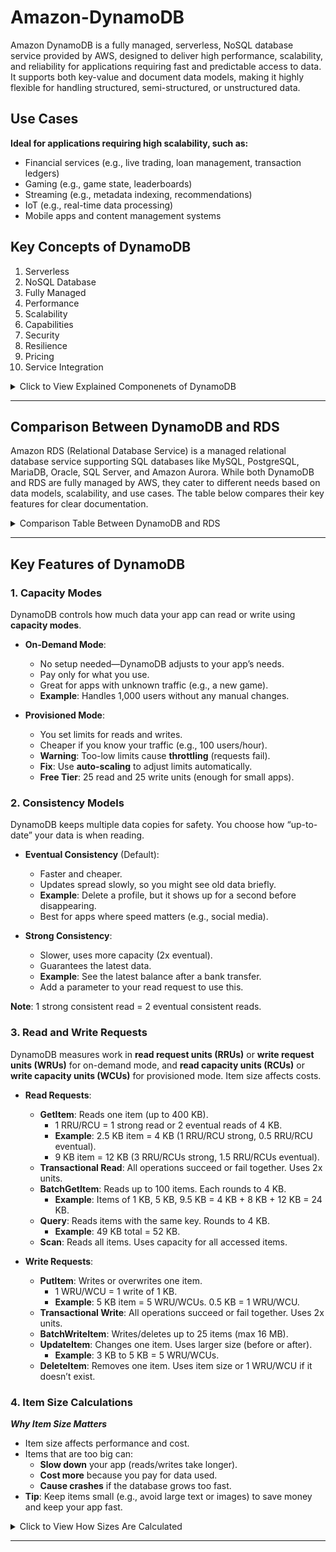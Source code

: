 # Amazon-DynamoDB
Amazon DynamoDB is a fully managed, serverless, NoSQL database service provided by AWS, designed to deliver high performance, scalability, and reliability for applications requiring fast and predictable access to data. It supports both key-value and document data models, making it highly flexible for handling structured, semi-structured, or unstructured data.

## Use Cases
**Ideal for applications requiring high scalability, such as:**
- Financial services (e.g., live trading, loan management, transaction ledgers)
- Gaming (e.g., game state, leaderboards)
- Streaming (e.g., metadata indexing, recommendations)
- IoT (e.g., real-time data processing)
- Mobile apps and content management systems

## Key Concepts of DynamoDB
1. Serverless
2. NoSQL Database
3. Fully Managed
4. Performance
5. Scalability
6. Capabilities
7. Security
8. Resilience
9. Pricing
10. Service Integration 

<details>
  <summary>Click to View Explained Componenets of DynamoDB</summary>
  
### Serverless
- DynamoDB requires no server management. AWS handles provisioning, patching, and scaling, with pay-as-you-go pricing. It scales automatically to meet demand and can scale to zero without cold starts.

### NoSQL Database
- Supports key-value and document data models with a flexible, schema-less design. It does not support JOIN operations, encouraging denormalization, but offers strong read consistency and ACID transactions.

### Fully Managed
- AWS manages setup, configuration, maintenance, high availability, hardware provisioning, security, backups, and monitoring, allowing developers to focus on application development.

### Performance
- Delivers single-digit millisecond latency at any scale, optimized for high-performance workloads. It can handle over 10 trillion requests per day and peaks exceeding 20 million requests per second.

### Scalability 
- Scales horizontally by automatically distributing data across multiple servers, supporting virtually unlimited storage and throughput. It offers two capacity modes: on-demand (automatic scaling) and provisioned (manual capacity settings).

### Capabilities
- _**Global Tables:**_ Enables multi-active replication across AWS regions for low-latency access and 99.999% availability.
- **_ACID Transactions:_** Supports atomic, consistent, isolated, and durable transactions across one or more tables, suitable for financial transactions or order processing.
- _**Change Data Capture (CDC)**:_ Uses DynamoDB Streams and Amazon Kinesis to capture data changes for real-time processing.
- _**Secondary Indexes**:_ Global and local secondary indexes enable flexible querying without impacting performance.

### Security
- Integrates with AWS Identity and Access Management (IAM) for fine-grained access control.
- Encrypts data at rest using AWS Key Management Service (KMS), with options for AWS-owned keys (free) or customer-managed keys (fee-based).
- Complies with standards like HIPAA, PCI DSS, and GDPR.

### Resilience
- Replicates data across three Availability Zones for 99.99% availability.
- Offers continuous backups with point-in-time recovery (up to 35 days) and on-demand backups for additional protection.

### Pricing
- Charges based on read capacity units (RCUs), write capacity units (WCUs), and storage.
- On-demand mode charges per operation; provisioned mode allows predefined throughput.
- Free tier includes 25 GB of storage, 25 WCUs, and 25 RCUs, supporting up to 200 million requests per month.

### Service Integrations
- Integrates with AWS Lambda for serverless compute (e.g., triggers on data changes).
- Supports data import/export with Amazon S3.
- Enables zero-ETL integration with Amazon Redshift and OpenSearch for analytics.
- DynamoDB Accelerator (DAX) provides caching for up to 10x read performance improvement.
- _**Access Methods:**_ Supports AWS Management Console, AWS CLI, NoSQL Workbench, and DynamoDB APIs for interaction.

</details>

---

## Comparison Between DynamoDB and RDS
Amazon RDS (Relational Database Service) is a managed relational database service supporting SQL databases like MySQL, PostgreSQL, MariaDB, Oracle, SQL Server, and Amazon Aurora. While both DynamoDB and RDS are fully managed by AWS, they cater to different needs based on data models, scalability, and use cases. The table below compares their key features for clear documentation.

<details>
  <summary>Comparison Table Between DynamoDB and RDS</summary>

### DynamoDB vs Amazon RDS – Feature Comparison

| **Feature**      | **DynamoDB**                                                                    | **Amazon RDS**                                                                                       |
| ---------------- | ------------------------------------------------------------------------------- | ---------------------------------------------------------------------------------------------------- |
| **Type**         | NoSQL, fully managed                                                            | Relational (SQL), supports multiple engines (Aurora, MySQL, MariaDB, PostgreSQL, Oracle, SQL Server) |
| **Data Model**   | Key-value and document                                                          | Relational, with tables, rows, and columns                                                           |
| **Schema**       | Flexible, schema-less                                                           | Predefined schema                                                                                    |
| **Scalability**  | Horizontal scaling, virtually unlimited storage and throughput                  | Vertical scaling, or horizontal with read replicas                                                   |
| **Performance**  | Single-digit millisecond latency, optimized for high-throughput NoSQL workloads | Optimized for relational queries and transactions, up to 40,000 IOPS (Aurora)                        |
| **Use Cases**    | Real-time bidding, shopping carts, mobile apps, gaming, IoT, unstructured data  | Enterprise apps, CRM, e-commerce, data warehouses, traditional apps                                  |
| **Availability** | Replicated across 3 Availability Zones, 99.99% SLA; global tables (99.999%)     | Multi-AZ deployments optional, active-passive failover, 99.9% SLA                                    |
| **Security**     | IAM integration, AWS KMS encryption (AWS-owned key free)                        | IAM for MySQL/PostgreSQL, AWS KMS encryption, SSL support                                            |
| **Backups**      | Point-in-time recovery (PITR) up to 35 days, on-demand backups                  | PITR via automatic backups, snapshots stored in Amazon S3                                            |
| **Storage Size** | Virtually unlimited                                                             | Aurora: 128 TB, MySQL/MariaDB/Oracle/PostgreSQL: 64 TB, SQL Server: 16 TB                            |
| **Querying**     | Fast key-based access, secondary indexes, limited join support                  | Complex SQL queries, including joins and advanced data manipulations                                 |
| **Pricing**      | Pay for reads (4KB), writes (1KB), storage; on-demand/provisioned modes         | Monthly fee per instance, pay-as-you-go, reserved instances cheaper                                  |
| **Consistency**  | Eventual or strong consistency options                                          | Strong consistency (ACID transactions)                                                               |
| **Maintenance**  | Fully managed, no manual intervention needed                                    | Fully managed, but some engine-specific configurations required                                      |

---

### Detailed Comparison Insights
- **Data Model and Schema**
  - **DynamoDB:** Its schema-less design allows for dynamic data structures, making it ideal for applications with evolving requirements, such as mobile apps or IoT. Data is stored as key-value pairs or JSON-like documents.
  - **RDS:** Requires a predefined schema, enforcing structured data with tables, rows, and columns. This is suitable for applications needing relational integrity, like financial systems.
    
- **Scalability**
  - **DynamoDB:** Scales horizontally by automatically partitioning data across servers, supporting massive datasets and high request rates (e.g., over 20 million requests per second).
  - **RDS:** Primarily scales vertically by upgrading instance types. Horizontal scaling is possible with read replicas, but it’s less seamless than DynamoDB’s approach.

- **Performance**
  - **DynamoDB:** Optimized for NoSQL workloads, delivering low-latency access for key-based queries. DAX caching can reduce read times from milliseconds to microseconds.
  - **RDS:** Excels in relational workloads, supporting complex SQL queries and transactions. Performance depends on the database engine and instance type (e.g., Aurora offers up to 40,000 IOPS).

- **Use Cases**
  - **DynamoDB:** Best for high-traffic, unstructured data applications like real-time bidding, gaming, or IoT. It powers Amazon’s Prime Day and Alexa, handling over 1 billion requests per hour.
  - **RDS:** Suited for structured data applications requiring complex queries, such as CRM, e-commerce, or data warehousing.
    
- **Availability and Resilience**
  - **DynamoDB:** 3 AZ replication by default, Automatically replicates data across three Availability Zones, with global tables offering multi-region replication for higher availability.
  - **RDS:**  Multi-AZ deployments are optional, using active-passive failover, which may incur additional costs and complexity.

- **Cost**
  - **DynamoDB:** Charges based on read/write operations and storage, with on-demand pricing offering flexibility but potentially higher costs for unpredictable workloads.
  - **RDS:** Charges per instance, with reserved instances offering cost savings for predictable workloads. Storage and I/O operations add to the cost.

---

### Choosing Between DynamoDB and RDS
- **_Choose DynamoDB when:_**
  - Your application handles unstructured or semi-structured data.
  - You need high scalability and low-latency performance for large-scale workloads.
  - Serverless architecture and minimal operational overhead are priorities.
  - Examples: Gaming platforms, IoT data processing, real-time analytics.
 
- **_Choose RDS when:_**
  - Your application requires structured data and complex SQL queries or joins.
  - You need a relational database with strong consistency for transactions.
  - You’re using traditional enterprise applications or existing SQL-based systems.
  - Examples: CRM systems, e-commerce platforms, financial applications.
 
### Example Use Case Scenarios
- **DynamoDB:** A mobile gaming company uses DynamoDB to store player profiles and game states, leveraging its scalability to handle millions of concurrent users during peak events.
- **RDS**: An e-commerce platform uses RDS (MySQL) to manage product catalogs, customer data, and order transactions, relying on SQL joins for reporting and analytics.

---

</details>

---

## Key Features of DynamoDB

### 1. Capacity Modes
DynamoDB controls how much data your app can read or write using **capacity modes**.

- **On-Demand Mode**:
  - No setup needed—DynamoDB adjusts to your app’s needs.
  - Pay only for what you use.
  - Great for apps with unknown traffic (e.g., a new game).
  - **Example**: Handles 1,000 users without any manual changes.

- **Provisioned Mode**:
  - You set limits for reads and writes.
  - Cheaper if you know your traffic (e.g., 100 users/hour).
  - **Warning**: Too-low limits cause **throttling** (requests fail).
  - **Fix**: Use **auto-scaling** to adjust limits automatically.
  - **Free Tier**: 25 read and 25 write units (enough for small apps).

### 2. Consistency Models
DynamoDB keeps multiple data copies for safety. You choose how “up-to-date” your data is when reading.

- **Eventual Consistency** (Default):
  - Faster and cheaper.
  - Updates spread slowly, so you might see old data briefly.
  - **Example**: Delete a profile, but it shows up for a second before disappearing.
  - Best for apps where speed matters (e.g., social media).

- **Strong Consistency**:
  - Slower, uses more capacity (2x eventual).
  - Guarantees the latest data.
  - **Example**: See the latest balance after a bank transfer.
  - Add a parameter to your read request to use this.

**Note**: 1 strong consistent read = 2 eventual consistent reads.

### 3. Read and Write Requests
DynamoDB measures work in **read request units (RRUs)** or **write request units (WRUs)** for on-demand mode, and **read capacity units (RCUs)** or **write capacity units (WCUs)** for provisioned mode. Item size affects costs.

- **Read Requests**:
  - **GetItem**: Reads one item (up to 400 KB).
    - 1 RRU/RCU = 1 strong read or 2 eventual reads of 4 KB.
    - **Example**: 2.5 KB item = 4 KB (1 RRU/RCU strong, 0.5 RRU/RCU eventual).
    - 9 KB item = 12 KB (3 RRU/RCUs strong, 1.5 RRU/RCUs eventual).
  - **Transactional Read**: All operations succeed or fail together. Uses 2x units.
  - **BatchGetItem**: Reads up to 100 items. Each rounds to 4 KB.
    - **Example**: Items of 1 KB, 5 KB, 9.5 KB = 4 KB + 8 KB + 12 KB = 24 KB.
  - **Query**: Reads items with the same key. Rounds to 4 KB.
    - **Example**: 49 KB total = 52 KB.
  - **Scan**: Reads all items. Uses capacity for all accessed items.

- **Write Requests**:
  - **PutItem**: Writes or overwrites one item.
    - 1 WRU/WCU = 1 write of 1 KB.
    - **Example**: 5 KB item = 5 WRU/WCUs. 0.5 KB = 1 WRU/WCU.
  - **Transactional Write**: All operations succeed or fail together. Uses 2x units.
  - **BatchWriteItem**: Writes/deletes up to 25 items (max 16 MB).
  - **UpdateItem**: Changes one item. Uses larger size (before or after).
    - **Example**: 3 KB to 5 KB = 5 WRU/WCUs.
  - **DeleteItem**: Removes one item. Uses item size or 1 WRU/WCU if it doesn’t exist.

### 4. Item Size Calculations
_**Why Item Size Matters**_
- Item size affects performance and cost. 
- Items that are too big can:
  - **Slow down** your app (reads/writes take longer).
  - **Cost more** because you pay for data used.
  - **Cause crashes** if the database grows too fast.
- **Tip**: Keep items small (e.g., avoid large text or images) to save money and keep your app fast.
  
<details>
  <summary>Click to View How Sizes Are Calculated</summary>
  
## Here’s how sizes are calculated:

- **Strings**: 
  - English letters = 1 byte (e.g., “test” = 4 bytes).
  - Symbols: “$” = 1 byte, “£” = 2 bytes.
  - Other languages may use 2–4 bytes.

- **Numbers**: 
  - Formula: (attribute name length) + (1 byte per two digits) + (1 byte).
  - **Example**: “112” = 3 bytes. “-112” = 4 bytes. “123” = 3 bytes.

- **Binary**: 1 byte per byte.
  - **Example**: 4-byte binary = 4 bytes.

- **Boolean**: True/false = 1 byte.

- **Null**: 1 byte.

- **List/Map**: 3 bytes + element sizes + 1 byte per element/pair.
  - **Example**: List [“a”, “b”] = 3 + 1 + 1 + 2 = 7 bytes.

- **Item Example**:
  - Attribute names: `pk`, `sk`, `str`, etc. = 28 bytes.
  - Values: “testid” (6 bytes), “test” (4 bytes), “example” (7 bytes), binary “QQ==” (4 bytes), true (1 byte), null (1 byte), number “112” (3 bytes), list [“a”, “b”] (7 bytes), map {“x”: 1} (5 bytes).
  - Total: 28 + 21 + 22 = **71 bytes**.

- **Reads**: Round to next 4 KB (e.g., 2.5 KB = 4 KB).
- **Writes**: Round to next 1 KB (e.g., 1.5 KB = 2 KB).

</details>

---















